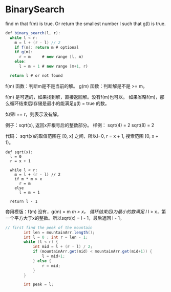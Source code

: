 # BinarySearch

find m that f\(m\) is true. Or return the smallest number l such that g\(l\) is true.

```java
def binary_search(l, r):
  while l < r:
    m = l + (r - l) // 2
    if f(m): return m # optional
    if g(m):
      r = m     # new range [l, m)
    else:
      l = m + 1 # new range [m+1, r)

  return l # or not found
```

f\(m\) 函数：判断m是不是当前的解。 g\(m\) 函数：判断解是不是 &gt;= m。

f\(m\) 是可选的，如果找到解，直接返回解。没有f\(m\)也可以。 如果省略f\(m\)，那么循环结束后l存储是最小的能满足g\(l\) = true 的数。

如果l == r，则表示没有解。

例子：sqrt\(x\), 返回x开根号后的整数部分。 样例： sqrt\(4\) = 2 sqrt\(8\) = 2

代码： sqrt\(x\)的取值范围在 \[0, x\] 之间，所以l=0, r = x + 1, 搜索范围 \[0, x + 1\)。

```text
def sqrt(x):
  l = 0
  r = x + 1

  while l < r:
    m = l + (r - l) // 2
    if m * m > x
      r = m
    else
      l = m + 1

  return l - 1
```

套用模版：f\(m\) 没有，g\(m\) = m  _m &gt; x。 循环结束后l为最小的数满足 l_  l &gt; x，第一个平方大于x的整数。所以sqrt\(x\) = l - 1，最后返回 l - 1。

```java
// first find the peek of the mountain
        int len = mountainArr.length();
        int l = 0 ; int r = len - 1;
        while (l < r) {
            int mid = l + (r - l) / 2;
            if (mountainArr.get(mid) < mountainArr.get(mid+1)) {
                l = mid+1;
            } else {
                r = mid;
            }
        }

        int peak = l;
```

